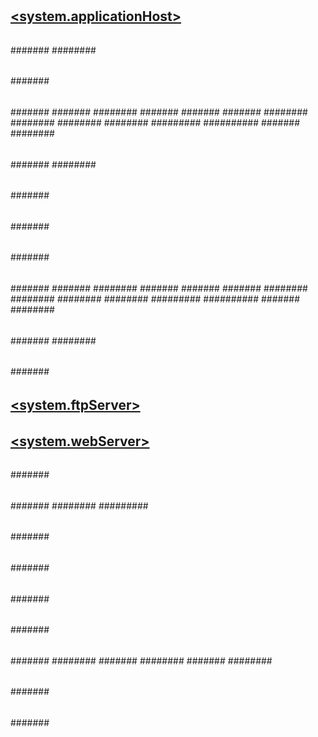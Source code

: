 # [<configuration>](index.md)
## [<deprecatedelements>](deprecatedelements.md)
## [<administrators>](administrators/index.md)
### [<managementScope>](administrators/managementscope/index.md)
#### [<add>](administrators/managementscope/add.md)
## [<administratorsProviders>](administratorsproviders/index.md)
### [<add>](administratorsproviders/add.md)
## [<configPaths>](configpaths/index.md)
### [<searchResult>](configpaths/searchresult/index.md)
#### [<section>](configpaths/searchresult/section.md)
## [<configurationRedirection>](configurationredirection.md)
## [<moduleProviders>](moduleproviders/index.md)
### [<add>](moduleproviders/add.md)
## [<modules>](modules/index.md)
### [<add>](modules/add.md)
## [<system.applicationHost>](system.applicationhost/index.md)
### [<applicationPools>](system.applicationhost/applicationpools/index.md)
#### [<add>](system.applicationhost/applicationpools/add/index.md)
##### [<cpu>](system.applicationhost/applicationpools/add/cpu.md)
##### [<failure>](system.applicationhost/applicationpools/add/failure.md)
##### [<processModel>](system.applicationhost/applicationpools/add/processmodel.md)
##### [<recycling>](system.applicationhost/applicationpools/add/recycling/index.md)
###### [<periodicRestart>](system.applicationhost/applicationpools/add/recycling/periodicrestart/index.md)
####### [<schedule>](system.applicationhost/applicationpools/add/recycling/periodicrestart/schedule/index.md)
######## [<add>](system.applicationhost/applicationpools/add/recycling/periodicrestart/schedule/add.md)
##### [<environmentVariables>](system.applicationhost/applicationpools/add/environmentvariables/index.md)
###### [<add>](system.applicationhost/applicationpools/add/environmentvariables/add.md)
#### [<applicationPoolDefaults>](system.applicationhost/applicationpools/applicationpooldefaults/index.md)
##### [<environmentVariables>](system.applicationhost/applicationpools/applicationpooldefaults/environmentvariables/index.md)
###### [<add>](system.applicationhost/applicationpools/applicationpooldefaults/environmentvariables/add.md)
### [<configHistory>](system.applicationhost/confighistory.md)
### [<customMetadata>](system.applicationhost/custommetadata/index.md)
#### [<key>](system.applicationhost/custommetadata/key/index.md)
##### [<property>](system.applicationhost/custommetadata/key/property.md)
### [<listenerAdapters>](system.applicationhost/listeneradapters/index.md)
#### [<add>](system.applicationhost/listeneradapters/add.md)
### [<log>](system.applicationhost/log/index.md)
#### [<centralBinaryLogFile>](system.applicationhost/log/centralbinarylogfile.md)
#### [<centralW3CLogFile>](system.applicationhost/log/centralw3clogfile.md)
### [<sites>](system.applicationhost/sites/index.md)
#### [<applicationDefaults>](system.applicationhost/sites/applicationdefaults.md)
#### [<site>](system.applicationhost/sites/site/index.md)
##### [<application>](system.applicationhost/sites/site/application/index.md)
###### [<virtualDirectory>](system.applicationhost/sites/site/application/virtualdirectory.md)
###### [<virtualDirectoryDefaults>](system.applicationhost/sites/site/application/virtualdirectorydefaults.md)
##### [<applicationDefaults>](system.applicationhost/sites/site/applicationdefaults.md)
##### [<bindings>](system.applicationhost/sites/site/bindings/index.md)
###### [<binding>](system.applicationhost/sites/site/bindings/binding.md)
##### [<limits>](system.applicationhost/sites/site/limits.md)
##### [<logFile>](system.applicationhost/sites/site/logfile/index.md)
###### [<customFields>](system.applicationhost/sites/site/logfile/customfields/index.md)
####### [<add>](system.applicationhost/sites/site/logfile/customfields/add.md)
##### [<traceFailedRequestsLogging>](system.applicationhost/sites/site/tracefailedrequestslogging.md)
##### [<virtualDirectoryDefaults>](system.applicationhost/sites/site/virtualdirectorydefaults.md)
##### [<ftpServer>](system.applicationhost/sites/site/ftpserver/index.md)
###### [<connections>](system.applicationhost/sites/site/ftpserver/connections.md)
###### [<security>](system.applicationhost/sites/site/ftpserver/security/index.md)
####### [<dataChannelSecurity>](system.applicationhost/sites/site/ftpserver/security/datachannelsecurity.md)
####### [<commandFiltering>](system.applicationhost/sites/site/ftpserver/security/commandfiltering/index.md)
######## [<add>](system.applicationhost/sites/site/ftpserver/security/commandfiltering/add.md)
####### [<ssl>](system.applicationhost/sites/site/ftpserver/security/ssl.md)
####### [<sslClientCertificates>](system.applicationhost/sites/site/ftpserver/security/sslclientcertificates.md)
####### [<authentication>](system.applicationhost/sites/site/ftpserver/security/authentication/index.md)
######## [<anonymousAuthentication>](system.applicationhost/sites/site/ftpserver/security/authentication/anonymousauthentication.md)
######## [<basicAuthentication>](system.applicationhost/sites/site/ftpserver/security/authentication/basicauthentication.md)
######## [<clientCertAuthentication>](system.applicationhost/sites/site/ftpserver/security/authentication/clientcertauthentication.md)
######## [<customAuthentication>](system.applicationhost/sites/site/ftpserver/security/authentication/customauthentication/index.md)
######### [<providers>](system.applicationhost/sites/site/ftpserver/security/authentication/customauthentication/providers/index.md)
########## [<add>](system.applicationhost/sites/site/ftpserver/security/authentication/customauthentication/providers/add.md)
####### [<customAuthorization>](system.applicationhost/sites/site/ftpserver/security/customauthorization/index.md)
######## [<provider>](system.applicationhost/sites/site/ftpserver/security/customauthorization/provider.md)
###### [<customFeatures>](system.applicationhost/sites/site/ftpserver/customfeatures/index.md)
####### [<providers>](system.applicationhost/sites/site/ftpserver/customfeatures/providers/index.md)
######## [<add>](system.applicationhost/sites/site/ftpserver/customfeatures/providers/add.md)
###### [<messages>](system.applicationhost/sites/site/ftpserver/messages.md)
###### [<fileHandling>](system.applicationhost/sites/site/ftpserver/filehandling.md)
###### [<firewallSupport>](system.applicationhost/sites/site/ftpserver/firewallsupport.md)
###### [<userIsolation>](system.applicationhost/sites/site/ftpserver/userisolation/index.md)
####### [<activeDirectory>](system.applicationhost/sites/site/ftpserver/userisolation/activedirectory.md)
###### [<directoryBrowse>](system.applicationhost/sites/site/ftpserver/directorybrowse.md)
###### [<logFile>](system.applicationhost/sites/site/ftpserver/logfile.md)
###### [<sessions>](system.applicationhost/sites/site/ftpserver/sessions/index.md)
####### [<session>](system.applicationhost/sites/site/ftpserver/sessions/session.md)
###### [<Stop>](system.applicationhost/sites/site/ftpserver/stop.md)
###### [<Start>](system.applicationhost/sites/site/ftpserver/start.md)
###### [<FlushLog>](system.applicationhost/sites/site/ftpserver/flushlog.md)
#### [<siteDefaults>](system.applicationhost/sites/sitedefaults/index.md)
##### [<limits>](system.applicationhost/sites/sitedefaults/limits.md)
##### [<logFile>](system.applicationhost/sites/sitedefaults/logfile/index.md)
###### [<customFields>](system.applicationhost/sites/sitedefaults/logfile/customfields/index.md)
####### [<add>](system.applicationhost/sites/sitedefaults/logfile/customfields/add.md)
##### [<traceFailedRequestsLogging>](system.applicationhost/sites/sitedefaults/tracefailedrequestslogging.md)
##### [<bindings>](system.applicationhost/sites/sitedefaults/bindings/index.md)
###### [<binding>](system.applicationhost/sites/sitedefaults/bindings/binding.md)
##### [<ftpServer>](system.applicationhost/sites/sitedefaults/ftpserver/index.md)
###### [<connections>](system.applicationhost/sites/sitedefaults/ftpserver/connections.md)
###### [<security>](system.applicationhost/sites/sitedefaults/ftpserver/security/index.md)
####### [<dataChannelSecurity>](system.applicationhost/sites/sitedefaults/ftpserver/security/datachannelsecurity.md)
####### [<commandFiltering>](system.applicationhost/sites/sitedefaults/ftpserver/security/commandfiltering/index.md)
######## [<add>](system.applicationhost/sites/sitedefaults/ftpserver/security/commandfiltering/add.md)
####### [<ssl>](system.applicationhost/sites/sitedefaults/ftpserver/security/ssl.md)
####### [<sslClientCertificates>](system.applicationhost/sites/sitedefaults/ftpserver/security/sslclientcertificates.md)
####### [<authentication>](system.applicationhost/sites/sitedefaults/ftpserver/security/authentication/index.md)
######## [<anonymousAuthentication>](system.applicationhost/sites/sitedefaults/ftpserver/security/authentication/anonymousauthentication.md)
######## [<basicAuthentication>](system.applicationhost/sites/sitedefaults/ftpserver/security/authentication/basicauthentication.md)
######## [<clientCertAuthentication>](system.applicationhost/sites/sitedefaults/ftpserver/security/authentication/clientcertauthentication.md)
######## [<customAuthentication>](system.applicationhost/sites/sitedefaults/ftpserver/security/authentication/customauthentication/index.md)
######### [<providers>](system.applicationhost/sites/sitedefaults/ftpserver/security/authentication/customauthentication/providers/index.md)
########## [<add>](system.applicationhost/sites/sitedefaults/ftpserver/security/authentication/customauthentication/providers/add.md)
####### [<customAuthorization>](system.applicationhost/sites/sitedefaults/ftpserver/security/customauthorization/index.md)
######## [<provider>](system.applicationhost/sites/sitedefaults/ftpserver/security/customauthorization/provider.md)
###### [<customFeatures>](system.applicationhost/sites/sitedefaults/ftpserver/customfeatures/index.md)
####### [<providers>](system.applicationhost/sites/sitedefaults/ftpserver/customfeatures/providers/index.md)
######## [<add>](system.applicationhost/sites/sitedefaults/ftpserver/customfeatures/providers/add.md)
###### [<messages>](system.applicationhost/sites/sitedefaults/ftpserver/messages.md)
###### [<fileHandling>](system.applicationhost/sites/sitedefaults/ftpserver/filehandling.md)
###### [<firewallSupport>](system.applicationhost/sites/sitedefaults/ftpserver/firewallsupport.md)
###### [<userIsolation>](system.applicationhost/sites/sitedefaults/ftpserver/userisolation/index.md)
####### [<activeDirectory>](system.applicationhost/sites/sitedefaults/ftpserver/userisolation/activedirectory.md)
###### [<directoryBrowse>](system.applicationhost/sites/sitedefaults/ftpserver/directorybrowse.md)
###### [<logFile>](system.applicationhost/sites/sitedefaults/ftpserver/logfile.md)
#### [<virtualDirectoryDefaults>](system.applicationhost/sites/virtualdirectorydefaults.md)
### [<webLimits>](system.applicationhost/weblimits.md)
### [<serviceAutoStartProviders>](system.applicationhost/serviceautostartproviders/index.md)
#### [<add>](system.applicationhost/serviceautostartproviders/add.md)
## [<system.ftpServer>](system.ftpserver/index.md)
### [<log>](system.ftpserver/log/index.md)
#### [<centralLogFile>](system.ftpserver/log/centrallogfile.md)
### [<firewallSupport>](system.ftpserver/firewallsupport.md)
### [<providerDefinitions>](system.ftpserver/providerdefinitions/index.md)
#### [<add>](system.ftpserver/providerdefinitions/add.md)
#### [<activation>](system.ftpserver/providerdefinitions/activation/index.md)
##### [<providerData>](system.ftpserver/providerdefinitions/activation/providerdata/index.md)
###### [<add>](system.ftpserver/providerdefinitions/activation/providerdata/add.md)
### [<security>](system.ftpserver/security/index.md)
#### [<authorization>](system.ftpserver/security/authorization/index.md)
##### [<add>](system.ftpserver/security/authorization/add.md)
#### [<ipSecurity>](system.ftpserver/security/ipsecurity/index.md)
##### [<add>](system.ftpserver/security/ipsecurity/add.md)
#### [<requestFiltering>](system.ftpserver/security/requestfiltering/index.md)
##### [<fileExtensions>](system.ftpserver/security/requestfiltering/fileextensions/index.md)
###### [<add>](system.ftpserver/security/requestfiltering/fileextensions/add.md)
##### [<requestLimits>](system.ftpserver/security/requestfiltering/requestlimits.md)
##### [<hiddenSegments>](system.ftpserver/security/requestfiltering/hiddensegments/index.md)
###### [<add>](system.ftpserver/security/requestfiltering/hiddensegments/add.md)
##### [<denyUrlSequences>](system.ftpserver/security/requestfiltering/denyurlsequences/index.md)
###### [<add>](system.ftpserver/security/requestfiltering/denyurlsequences/add.md)
#### [<authentication>](system.ftpserver/security/authentication/index.md)
##### [<denyByFailure>](system.ftpserver/security/authentication/denybyfailure.md)
### [<caching>](system.ftpserver/caching/index.md)
#### [<credentialsCache>](system.ftpserver/caching/credentialscache.md)
### [<serverRuntime>](system.ftpserver/serverruntime/index.md)
#### [<hostNameSupport>](system.ftpserver/serverruntime/hostnamesupport.md)
## [<system.webServer>](system.webserver/index.md)
### [<asp>](system.webserver/asp/index.md)
#### [<cache>](system.webserver/asp/cache.md)
#### [<comPlus>](system.webserver/asp/complus.md)
#### [<limits>](system.webserver/asp/limits.md)
#### [<session>](system.webserver/asp/session.md)
### [<caching>](system.webserver/caching/index.md)
#### [<profiles>](system.webserver/caching/profiles/index.md)
##### [<add>](system.webserver/caching/profiles/add.md)
### [<cgi>](system.webserver/cgi.md)
### [<defaultDocument>](system.webserver/defaultdocument/index.md)
#### [<files>](system.webserver/defaultdocument/files/index.md)
##### [<add>](system.webserver/defaultdocument/files/add.md)
### [<directoryBrowse>](system.webserver/directorybrowse.md)
### [<fastCgi>](system.webserver/fastcgi/index.md)
#### [<application>](system.webserver/fastcgi/application/index.md)
##### [<environmentVariables>](system.webserver/fastcgi/application/environmentvariables/index.md)
###### [<environmentVariable>](system.webserver/fastcgi/application/environmentvariables/environmentvariable.md)
### [<globalModules>](system.webserver/globalmodules/index.md)
#### [<add>](system.webserver/globalmodules/add.md)
### [<handlers>](system.webserver/handlers/index.md)
#### [<add>](system.webserver/handlers/add.md)
### [<httpCompression>](system.webserver/httpcompression/index.md)
#### [<dynamicTypes>](system.webserver/httpcompression/dynamictypes/index.md)
##### [<add>](system.webserver/httpcompression/dynamictypes/add.md)
#### [<scheme>](system.webserver/httpcompression/scheme.md)
#### [<staticTypes>](system.webserver/httpcompression/statictypes/index.md)
##### [<add>](system.webserver/httpcompression/statictypes/add.md)
### [<httpErrors>](system.webserver/httperrors/index.md)
#### [<error>](system.webserver/httperrors/error.md)
### [<httpLogging>](system.webserver/httplogging.md)
### [<httpProtocol>](system.webserver/httpprotocol/index.md)
#### [<customHeaders>](system.webserver/httpprotocol/customheaders/index.md)
##### [<add>](system.webserver/httpprotocol/customheaders/add.md)
#### [<redirectHeaders>](system.webserver/httpprotocol/redirectheaders/index.md)
##### [<add>](system.webserver/httpprotocol/redirectheaders/add.md)
### [<httpRedirect>](system.webserver/httpredirect/index.md)
#### [<add>](system.webserver/httpredirect/add.md)
### [<httpTracing>](system.webserver/httptracing/index.md)
#### [<traceUrls>](system.webserver/httptracing/traceurls/index.md)
##### [<add>](system.webserver/httptracing/traceurls/add.md)
### [<isapiFilters>](system.webserver/isapifilters/index.md)
#### [<filter>](system.webserver/isapifilters/filter.md)
### [<management>](system.webserver/management/index.md)
#### [<authentication>](system.webserver/management/authentication/index.md)
##### [<credentials>](system.webserver/management/authentication/credentials/index.md)
###### [<add>](system.webserver/management/authentication/credentials/add.md)
##### [<providers>](system.webserver/management/authentication/providers/index.md)
###### [<add>](system.webserver/management/authentication/providers/add.md)
#### [<authorization>](system.webserver/management/authorization/index.md)
##### [<authorizationRules>](system.webserver/management/authorization/authorizationrules/index.md)
###### [<scope>](system.webserver/management/authorization/authorizationrules/scope/index.md)
####### [<add>](system.webserver/management/authorization/authorizationrules/scope/add.md)
##### [<providers>](system.webserver/management/authorization/providers/index.md)
###### [<add>](system.webserver/management/authorization/providers/add.md)
#### [<trustedProviders>](system.webserver/management/trustedproviders/index.md)
##### [<add>](system.webserver/management/trustedproviders/add.md)
### [<modules>](system.webserver/modules/index.md)
#### [<add>](system.webserver/modules/add.md)
### [<odbcLogging>](system.webserver/odbclogging.md)
### [<security>](system.webserver/security/index.md)
#### [<access>](system.webserver/security/access.md)
#### [<applicationDependencies>](system.webserver/security/applicationdependencies/index.md)
##### [<application>](system.webserver/security/applicationdependencies/application/index.md)
###### [<add>](system.webserver/security/applicationdependencies/application/add.md)
#### [<authentication>](system.webserver/security/authentication/index.md)
##### [<anonymousAuthentication>](system.webserver/security/authentication/anonymousauthentication.md)
##### [<basicAuthentication>](system.webserver/security/authentication/basicauthentication.md)
##### [<clientCertificateMappingAuthentication>](system.webserver/security/authentication/clientcertificatemappingauthentication.md)
##### [<digestAuthentication>](system.webserver/security/authentication/digestauthentication.md)
##### [<iisClientCertificateMappingAuthentication>](system.webserver/security/authentication/iisclientcertificatemappingauthentication/index.md)
###### [<manyToOneMappings>](system.webserver/security/authentication/iisclientcertificatemappingauthentication/manytoonemappings/index.md)
####### [<add>](system.webserver/security/authentication/iisclientcertificatemappingauthentication/manytoonemappings/add/index.md)
######## [<rules>](system.webserver/security/authentication/iisclientcertificatemappingauthentication/manytoonemappings/add/rules/index.md)
######### [<add>](system.webserver/security/authentication/iisclientcertificatemappingauthentication/manytoonemappings/add/rules/add.md)
###### [<oneToOneMappings>](system.webserver/security/authentication/iisclientcertificatemappingauthentication/onetoonemappings/index.md)
####### [<add>](system.webserver/security/authentication/iisclientcertificatemappingauthentication/onetoonemappings/add.md)
##### [<windowsAuthentication>](system.webserver/security/authentication/windowsauthentication/index.md)
###### [<providers>](system.webserver/security/authentication/windowsauthentication/providers/index.md)
####### [<add>](system.webserver/security/authentication/windowsauthentication/providers/add.md)
###### [<extendedProtection>](system.webserver/security/authentication/windowsauthentication/extendedprotection/index.md)
####### [<spn>](system.webserver/security/authentication/windowsauthentication/extendedprotection/spn.md)
#### [<authorization>](system.webserver/security/authorization/index.md)
##### [<add>](system.webserver/security/authorization/add.md)
#### [<ipSecurity>](system.webserver/security/ipsecurity/index.md)
##### [<add>](system.webserver/security/ipsecurity/add.md)
#### [<isapiCgiRestriction>](system.webserver/security/isapicgirestriction/index.md)
##### [<add>](system.webserver/security/isapicgirestriction/add.md)
#### [<requestFiltering>](system.webserver/security/requestfiltering/index.md)
##### [<denyUrlSequences>](system.webserver/security/requestfiltering/denyurlsequences/index.md)
###### [<add>](system.webserver/security/requestfiltering/denyurlsequences/add.md)
##### [<fileExtensions>](system.webserver/security/requestfiltering/fileextensions/index.md)
###### [<add>](system.webserver/security/requestfiltering/fileextensions/add.md)
##### [<hiddenSegments>](system.webserver/security/requestfiltering/hiddensegments/index.md)
###### [<add>](system.webserver/security/requestfiltering/hiddensegments/add.md)
##### [<requestLimits>](system.webserver/security/requestfiltering/requestlimits/index.md)
###### [<headerLimits>](system.webserver/security/requestfiltering/requestlimits/headerlimits/index.md)
####### [<add>](system.webserver/security/requestfiltering/requestlimits/headerlimits/add.md)
##### [<verbs>](system.webserver/security/requestfiltering/verbs/index.md)
###### [<add>](system.webserver/security/requestfiltering/verbs/add.md)
##### [<alwaysAllowedUrls>](system.webserver/security/requestfiltering/alwaysallowedurls/index.md)
###### [<add>](system.webserver/security/requestfiltering/alwaysallowedurls/add.md)
##### [<alwaysAllowedQueryStrings>](system.webserver/security/requestfiltering/alwaysallowedquerystrings/index.md)
###### [<add>](system.webserver/security/requestfiltering/alwaysallowedquerystrings/add.md)
##### [<denyQueryStringSequences>](system.webserver/security/requestfiltering/denyquerystringsequences/index.md)
###### [<add>](system.webserver/security/requestfiltering/denyquerystringsequences/add.md)
##### [<filteringRules>](system.webserver/security/requestfiltering/filteringrules/index.md)
###### [<filteringRule>](system.webserver/security/requestfiltering/filteringrules/filteringrule/index.md)
####### [<scanHeaders>](system.webserver/security/requestfiltering/filteringrules/filteringrule/scanheaders/index.md)
######## [<add>](system.webserver/security/requestfiltering/filteringrules/filteringrule/scanheaders/add.md)
####### [<appliesTo>](system.webserver/security/requestfiltering/filteringrules/filteringrule/appliesto/index.md)
######## [<add>](system.webserver/security/requestfiltering/filteringrules/filteringrule/appliesto/add.md)
####### [<denyStrings>](system.webserver/security/requestfiltering/filteringrules/filteringrule/denystrings/index.md)
######## [<add>](system.webserver/security/requestfiltering/filteringrules/filteringrule/denystrings/add.md)
#### [<dynamicIpSecurity>](system.webserver/security/dynamicipsecurity/index.md)
##### [<denyByConcurrentRequests>](system.webserver/security/dynamicipsecurity/denybyconcurrentrequests.md)
##### [<denyByRequestRate>](system.webserver/security/dynamicipsecurity/denybyrequestrate.md)
### [<serverRuntime>](system.webserver/serverruntime.md)
### [<serverSideInclude>](system.webserver/serversideinclude.md)
### [<staticContent>](system.webserver/staticcontent/index.md)
#### [<clientCache>](system.webserver/staticcontent/clientcache.md)
#### [<mimeMap>](system.webserver/staticcontent/mimemap.md)
### [<tracing>](system.webserver/tracing/index.md)
#### [<traceFailedRequests>](system.webserver/tracing/tracefailedrequests/index.md)
##### [<add>](system.webserver/tracing/tracefailedrequests/add/index.md)
###### [<failureDefinitions>](system.webserver/tracing/tracefailedrequests/add/failuredefinitions.md)
###### [<traceAreas>](system.webserver/tracing/tracefailedrequests/add/traceareas/index.md)
####### [<add>](system.webserver/tracing/tracefailedrequests/add/traceareas/add.md)
#### [<traceProviderDefinitions>](system.webserver/tracing/traceproviderdefinitions/index.md)
##### [<add>](system.webserver/tracing/traceproviderdefinitions/add/index.md)
###### [<areas>](system.webserver/tracing/traceproviderdefinitions/add/areas/index.md)
####### [<add>](system.webserver/tracing/traceproviderdefinitions/add/areas/add.md)
### [<urlCompression>](system.webserver/urlcompression.md)
### [<validation>](system.webserver/validation.md)
### [<webdav>](system.webserver/webdav/index.md)
#### [<globalSettings>](system.webserver/webdav/globalsettings/index.md)
##### [<propertyStores>](system.webserver/webdav/globalsettings/propertystores/index.md)
###### [<add>](system.webserver/webdav/globalsettings/propertystores/add.md)
##### [<lockStores>](system.webserver/webdav/globalsettings/lockstores/index.md)
###### [<add>](system.webserver/webdav/globalsettings/lockstores/add.md)
#### [<authoring>](system.webserver/webdav/authoring/index.md)
##### [<fileSystem>](system.webserver/webdav/authoring/filesystem.md)
##### [<locks>](system.webserver/webdav/authoring/locks.md)
##### [<properties>](system.webserver/webdav/authoring/properties/index.md)
###### [<add>](system.webserver/webdav/authoring/properties/add.md)
#### [<authoringRules>](system.webserver/webdav/authoringrules/index.md)
##### [<add>](system.webserver/webdav/authoringrules/add.md)
### [<webSocket>](system.webserver/websocket.md)
### [<applicationInitialization>](system.webserver/applicationinitialization/index.md)
#### [<add>](system.webserver/applicationinitialization/add.md)